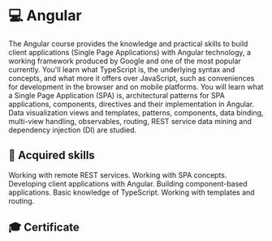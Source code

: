 # 💻 Angular

The Angular course provides the knowledge and practical skills to build client applications (Single Page Applications) with Angular technology, a working framework produced by Google and one of the most popular currently. You'll learn what TypeScript is, the underlying syntax and concepts, and what more it offers over JavaScript, such as conveniences for development in the browser and on mobile platforms. You will learn what a Single Page Application (SPA) is, architectural patterns for SPA applications, components, directives and their implementation in Angular. Data visualization views and templates, patterns, components, data binding, multi-view handling, observables, routing, REST service data mining and dependency injection (DI) are studied.

## 🚀 Acquired skills

Working with remote REST services.
Working with SPA concepts.
Developing client applications with Angular.
Building component-based applications.
Basic knowledge of TypeScript.
Working with templates and routing.

## 🎓 Certificate
